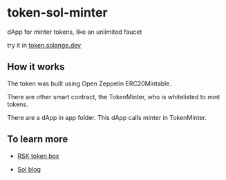 # token-sol-minter

dApp for minter tokens, like an unlimited faucet

try it in [token.solange.dev](https://token.solange.dev/)

## How it works

The token was built using Open Zeppelin ERC20Mintable.

There are other smart contract, the TokenMinter, who is whitelisted to mint tokens.

There are a dApp in app folder. This dApp calls minter in TokenMinter.

## To learn more

- [RSK token box](https://github.com/rsksmart/rsk-token-box)

- [Sol blog](https://solange.dev/)

